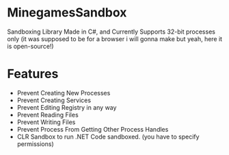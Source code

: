 # MinegamesSandbox
Sandboxing Library Made in C#, and Currently Supports 32-bit processes only (it was supposed to be for a browser i will gonna make but yeah, here it is open-source!)
# Features
* Prevent Creating New Processes
* Prevent Creating Services
* Prevent Editing Registry in any way
* Prevent Reading Files
* Prevent Writing Files
* Prevent Process From Getting Other Process Handles
* CLR Sandbox to run .NET Code sandboxed. (you have to specify permissions)
